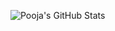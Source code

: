 ![Pooja's GitHub Stats](https://github-readme-stats.vercel.app/api?username=APoojA254&show_icons=true&theme=radical)
